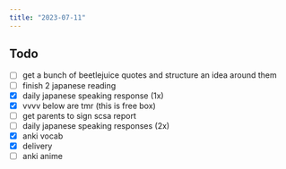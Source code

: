 ```yaml
---
title: "2023-07-11"
---
```


## Todo
- [ ] get a bunch of beetlejuice quotes and structure an idea around them
- [ ] finish 2 japanese reading
- [x] daily japanese speaking response (1x)
- [x] vvvv below are tmr (this is free box)
- [ ] get parents to sign scsa report
- [ ] daily japanese speaking responses (2x)
- [x] anki vocab
- [x] delivery
- [ ] anki anime